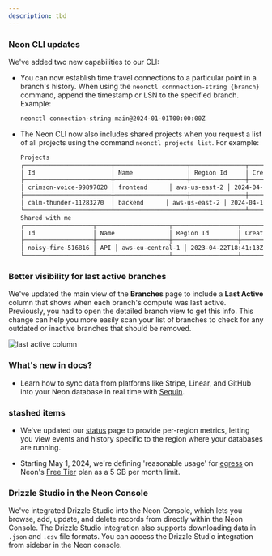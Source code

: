 ```yaml
---
description: tbd
---
```

### Neon CLI updates

We've added two new capabilities to our CLI:

- You can now establish time travel connections to a particular point in a branch's history. When using the `neonctl connnection-string {branch}` command, append the timestamp or LSN to the specified branch. Example:

    ```bash
    neonctl connection-string main@2024-01-01T00:00:00Z
    ```

- The Neon CLI now also includes shared projects when you request a list of all projects using the command `neonctl projects list`. For example:

    ```bash
    Projects
    ┌────────────────────────┬────────────────────┬───────────────┬──────────────────────┐
    │ Id                     │ Name               │ Region Id     │ Created At           │
    ├────────────────────────┼────────────────────┼───────────────┼──────────────────────┤
    │ crimson-voice-99897020 │ frontend      │ aws-us-east-2 │ 2024-04-15T11:17:30Z │
    ├────────────────────────┼────────────────────┼───────────────┼──────────────────────┤
    │ calm-thunder-11283270  │ backend      │ aws-us-east-2 │ 2024-04-10T15:21:01Z │
    └────────────────────────┴────────────────────┴───────────────┴──────────────────────┘
    Shared with me
    ┌───────────────────┬────────────────────┬──────────────────┬──────────────────────┐
    │ Id                │ Name               │ Region Id        │ Created At           │
    ├───────────────────┼────────────────────┼──────────────────┼──────────────────────┤
    │ noisy-fire-516816 │ API │ aws-eu-central-1 │ 2023-04-22T18:41:13Z │
    └───────────────────┴────────────────────┴──────────────────┴──────────────────────┘
    ```

### Better visibility for last active branches

We've updated the main view of the **Branches** page to include a **Last Active** column that shows when each branch's compute was last active. Previously, you had to open the detailed branch view to get this info. This change can help you more easily scan your list of branches to check for any outdated or inactive branches that should be removed.

![last active column](/docs/relnotes/last_active.png)

### What's new in docs?

- Learn how to sync data from platforms like Stripe, Linear, and GitHub into your Neon database in real time with [Sequin](/docs/guides/sequin).

### stashed items

- We've updated our [status](https://neonstatus.com/) page to provide per-region metrics, letting you view events and history specific to the region where your databases are running.

- Starting May 1, 2024, we're defining 'reasonable usage' for [egress](/docs/reference/glossary#egress) on Neon's [Free Tier](/docs/introduction/plans#free-tier) plan as a 5 GB per month limit.

### Drizzle Studio in the Neon Console

We've integrated Drizzle Studio into the Neon Console, which lets you browse, add, update, and delete records from directly within the Neon Console. The Drizzle Studio integration also supports downloading data in `.json` and `.csv` file formats. You can access the Drizzle Studio integration from sidebar in the Neon console.